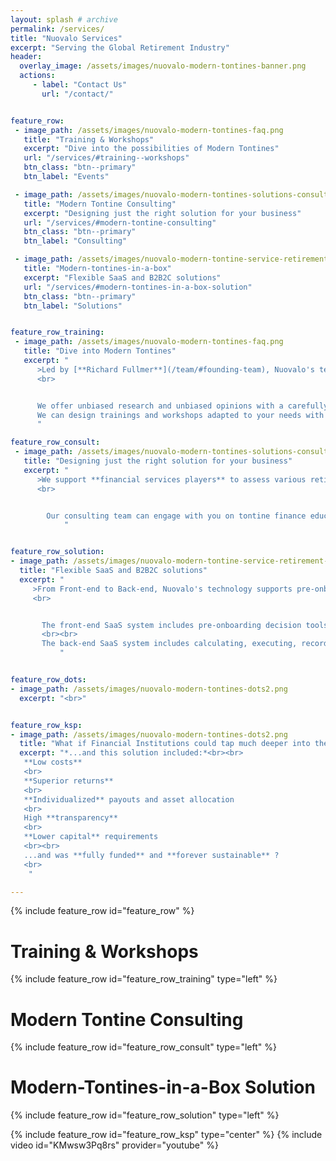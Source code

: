 ```yaml
---
layout: splash # archive
permalink: /services/
title: "Nuovalo Services"
excerpt: "Serving the Global Retirement Industry"
header:
  overlay_image: /assets/images/nuovalo-modern-tontines-banner.png
  actions:
     - label: "Contact Us"
       url: "/contact/"


feature_row:
 - image_path: /assets/images/nuovalo-modern-tontines-faq.png
   title: "Training & Workshops"
   excerpt: "Dive into the possibilities of Modern Tontines"
   url: "/services/#training--workshops"
   btn_class: "btn--primary"
   btn_label: "Events"

 - image_path: /assets/images/nuovalo-modern-tontines-solutions-consulting.png
   title: "Modern Tontine Consulting"
   excerpt: "Designing just the right solution for your business"
   url: "/services/#modern-tontine-consulting"
   btn_class: "btn--primary"
   btn_label: "Consulting"

 - image_path: /assets/images/nuovalo-modern-tontine-service-retirement-industry.png
   title: "Modern-tontines-in-a-box"
   excerpt: "Flexible SaaS and B2B2C solutions"
   url: "/services/#modern-tontines-in-a-box-solution"
   btn_class: "btn--primary"
   btn_label: "Solutions"


feature_row_training:
 - image_path: /assets/images/nuovalo-modern-tontines-faq.png
   title: "Dive into Modern Tontines"
   excerpt: "
      >Led by [**Richard Fullmer**](/team/#founding-team), Nuovalo's team is pioneering [**Modern Tontine practical implementation research**](/about/#nuovalo-and-affiliated-research-partners)
      <br>


      We offer unbiased research and unbiased opinions with a carefully crafted blend of actuarial science and investment strategy.
      We can design trainings and workshops adapted to your needs with bespoke thought leadership material.
      "

feature_row_consult:
 - image_path: /assets/images/nuovalo-modern-tontines-solutions-consulting.png
   title: "Designing just the right solution for your business"
   excerpt: "
      >We support **financial services players** to assess various retirement income approaches, evaluate the pros and cons of **Modern Tontines** relative to other products and to **design** workable and sustainable retirement solutions.
      <br>


        Our consulting team can engage with you on tontine finance education, modeling outcomes, developing asset and product allocation strategies, or designing just the right solution for your business.
            "


feature_row_solution:
- image_path: /assets/images/nuovalo-modern-tontine-service-retirement-industry.png
  title: "Flexible SaaS and B2B2C solutions"
  excerpt: "
     >From Front-end to Back-end, Nuovalo's technology supports pre-onboarding, onboarding, and management of Modern Tontines with a dedicated SaaS infrastructure.
     <br>


       The front-end SaaS system includes pre-onboarding decision tools (including payout projections), seamless onboarding, dedicated account management, and key information disclosure modules.
       <br><br>
       The back-end SaaS system includes calculating, executing, recording, and reporting of all tontine-related transactions such as new subscriptions, asset allocation modifications, longevity credit reallocations, survival status checks, and benefits payments.  
           "


feature_row_dots:
- image_path: /assets/images/nuovalo-modern-tontines-dots2.png
  excerpt: "<br>"


feature_row_ksp:
- image_path: /assets/images/nuovalo-modern-tontines-dots2.png
  title: "What if Financial Institutions could tap much deeper into the underserved retirement market ?"
  excerpt: "*...and this solution included:*<br><br>
   **Low costs**
   <br>
   **Superior returns**
   <br>
   **Individualized** payouts and asset allocation
   <br>
   High **transparency**
   <br>
   **Lower capital** requirements
   <br><br>
   ...and was **fully funded** and **forever sustainable** ?
   <br>
    "

---
```



{% include feature_row id="feature_row" %}

# Training & Workshops
{% include feature_row id="feature_row_training" type="left" %}

# Modern Tontine Consulting
{% include feature_row id="feature_row_consult" type="left" %}

# Modern-Tontines-in-a-Box Solution
{% include feature_row id="feature_row_solution" type="left" %}


{% include feature_row id="feature_row_ksp" type="center" %}
{% include video id="KMwsw3Pq8rs" provider="youtube" %}
